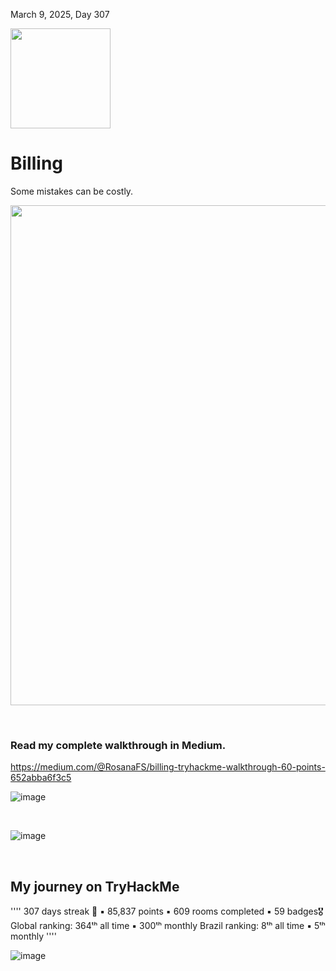 March 9, 2025, Day 307<br>

<p align="left"> <img width="160px" src="https://github.com/user-attachments/assets/a464b3be-48b1-433c-a2c4-074bbef2f8d4"> </p>

<h1>Billing</h1>
<p>Some mistakes can be costly.</p>

<p align="left"> <img width="800px" src="https://github.com/user-attachments/assets/e04a5b3f-38b5-4add-a08a-198c91295052"> </p>

<br>

<h3>Read my complete walkthrough in Medium.</h3>

https://medium.com/@RosanaFS/billing-tryhackme-walkthrough-60-points-652abba6f3c5

![image](https://github.com/user-attachments/assets/b81359b0-0706-4952-a068-f1810e0069d2)

<br>

![image](https://github.com/user-attachments/assets/cc06b281-2667-4b8c-95e7-23ec4114742d)


<br>

<h2>My journey on TryHackMe</h2>

''''
307 days streak 🎉 ▪ 85,837 points ▪ 609 rooms completed ▪ 59 badges🎖️
Global ranking:    364ᵗʰ all time    ▪    300ᵗʰ monthly
Brazil ranking:      8ᵗʰ all time    ▪      5ᵗʰ monthly
''''


![image](https://github.com/user-attachments/assets/518825a8-f9aa-46d8-9477-bacdf287a312)

<br>


